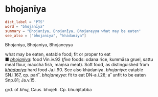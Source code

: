 # bhojanīya

``` toml
dict_label = "PTS"
word = "bhojanīya"
summary = "Bhojaniya, Bhojanīya, Bhojaneyya what may be eaten"
see_also = ["bhojaniya", "khādaniya"]
```

Bhojaniya, Bhojanīya, Bhojaneyya

what may be eaten, eatable food; fit or proper to eat  
■ *[bhojaniya](bhojaniya.md)*: food Vin.iv.92 (*five* foods: odana rice, kummāsa gruel, sattu meal flour, maccha fish, maṃsa meat). Soft food, as distinguished from *[khādaniya](khādaniya.md)* hard food Ja.i.90. See also khādaniya. *bhojanīya*: eatable SN.i.167, cp. pari˚. *bhojaneyya*: fit to eat DN\-a.i.28; a˚ unfit to be eaten Snp.81; Ja.v.15.

grd. of *bhuj*, Caus. bhojeti. Cp. bhuñjitabba

